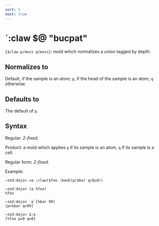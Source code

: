 ```yaml
---
sort: 5
next: true
---
```


# `:claw  $@  "bucpat"

`{$claw p/moss q/moss}`: mold which normalizes a union tagged by depth.
  
## Normalizes to

Default, if the sample is an atom; `p`, if the head of the sample
is an atom; `q` otherwise.

## Defaults to

The default of `p`.

## Syntax

Regular: *2-fixed*.

Product: a mold which applies `p` if its sample is an atom, 
`q` if its sample is a cell.

Regular form: *2-fixed*.

Example:
```
~zod:dojo> =a :claw($foo :bank(p/$bar q/@ud))

~zod:dojo> (a %foo)
%foo

~zod:dojo> `a`[%bar 99]
[p=%bar q=99]

~zod:dojo> $:a
[%foo p=0 q=0]
```
